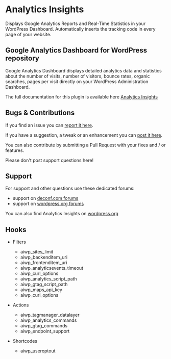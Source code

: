 Analytics Insights
=================================

Displays Google Analytics Reports and Real-Time Statistics in your WordPress Dashboard. Automatically inserts the tracking code in every page of your website.

Google Analytics Dashboard for WordPress repository
---------------------------------------------------

Google Analytics Dashboard displays detailed analytics data and statistics about the number of visits, number of visitors, bounce rates, organic searches, pages per visit directly on your WordPress Administration Dashboard.

The full documentation for this plugin is available here <a href="https://deconf.com/google-analytics-dashboard-wordpress/" title="Google Analytics Dashboard for WordPress">Analytics Insights</a>

Bugs & Contributions
--------------------

If you find an issue you can <a href="https://github.com/deconf/analytics-insights/issues">report it here</a>. 

If you have a suggestion, a tweak or an enhancement you can <a href="https://github.com/deconf/analytics-insights/labels/enhancement">post it here</a>.

You can also contribute by submitting a Pull Request with your fixes and / or features.

Please don't post support questions here!

Support
-------

For support and other questions use these dedicated forums:

 * support on <a href="https://deconf.com/ask/" title="Google Analytics Dashboard for WordPress support">deconf.com forums</a>
 * support on <a href="https://wordpress.org/support/plugin/analytics-insights" title="Google Analytics Dashboard for WordPress support">wordpress.org forums</a>

You can also find Analytics Insights on <a href="http://wordpress.org/plugins/analytics-insights/">wordpress.org</a>

Hooks
-----

* Filters

  - aiwp_sites_limit
  - aiwp_backenditem_uri
  - aiwp_frontenditem_uri
  - aiwp_analyticsevents_timeout
  - aiwp_curl_options
  - aiwp_analytics_script_path
  - aiwp_gtag_script_path
  - aiwp_maps_api_key
  - aiwp_curl_options

* Actions

  - aiwp_tagmanager_datalayer
  - aiwp_analytics_commands
  - aiwp_gtag_commands
  - aiwp_endpoint_support
  
* Shortcodes

  - aiwp_useroptout